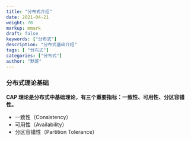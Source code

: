 ```yaml
---  
title: "分布式介绍"  
date: 2021-04-21
weight: 70  
markup: mmark  
draft: false  
keywords: ["分布式"]  
description: "分布式基础介绍"  
tags: [ "分布式"]  
categories: ["分布式"]  
author: "默哥"  
---  
```

### 分布式理论基础
**CAP 理论是分布式中基础理论，有三个重要指标：一致性、可用性、分区容错性。**
* 一致性（Consistency）
* 可用性（Availability）
* 分区容错性（Partition Tolerance）